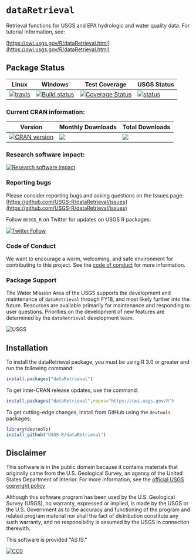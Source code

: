 `dataRetrieval`
=============
Retrieval functions for USGS and EPA hydrologic and water quality data. For tutorial information, see:

[https://owi.usgs.gov/R/dataRetrieval.html](https://owi.usgs.gov/R/dataRetrieval.html)

## Package Status


|Linux|Windows| Test Coverage | USGS Status |
|----------|------------|------------|------------|
| [![travis](https://travis-ci.org/USGS-R/dataRetrieval.svg?branch=master)](https://travis-ci.org/USGS-R/dataRetrieval)|[![Build status](https://ci.appveyor.com/api/projects/status/a2kogyfplo3valdg?svg=true)](https://ci.appveyor.com/project/ldecicco-USGS/dataRetrieval)| [![Coverage Status](https://coveralls.io/repos/github/USGS-R/dataRetrieval/badge.svg?branch=master)](https://coveralls.io/github/USGS-R/dataRetrieval?branch=master)|[![status](https://img.shields.io/badge/USGS-Core-green.svg)](https://owi.usgs.gov/R/packages.html#core)|

### Current CRAN information:

|Version|Monthly Downloads|Total Downloads|
|----------|------------|------------|
|[![CRAN version](http://www.r-pkg.org/badges/version/dataRetrieval)](https://CRAN.R-project.org/package=dataRetrieval)|[![](http://cranlogs.r-pkg.org/badges/dataRetrieval)](https://CRAN.R-project.org/package=dataRetrieval)|[![](http://cranlogs.r-pkg.org/badges/grand-total/dataRetrieval)](https://CRAN.R-project.org/package=dataRetrieval)|

### Research software impact:
[![Research software impact](http://depsy.org/api/package/cran/dataRetrieval/badge.svg)](http://depsy.org/package/r/dataRetrieval)

### Reporting bugs

Please consider reporting bugs and asking questions on the Issues page:
[https://github.com/USGS-R/dataRetrieval/issues](https://github.com/USGS-R/dataRetrieval/issues)

Follow `@USGS_R` on Twitter for updates on USGS R packages:

[![Twitter Follow](https://img.shields.io/twitter/follow/USGS_R.svg?style=social&label=Follow%20USGS_R)](https://twitter.com/USGS_R)

### Code of Conduct

We want to encourage a warm, welcoming, and safe environment for contributing to this project. See the [code of conduct](https://github.com/USGS-R/dataRetrieval/blob/master/CONDUCT.md) for more information.

### Package Support

The Water Mission Area of the USGS supports the development and maintenance of `dataRetrieval` through FY18, and most likely further into the future. Resources are available primarily for maintenance and responding to user questions. Priorities on the development of new features are determined by the `dataRetrieval` development team.

![USGS](http://usgs-r.github.io/images/usgs.png)

## Installation

To install the dataRetrieval package, you must be using R 3.0 or greater and run the following command:

```R
install.packages("dataRetrieval")
```

To get inter-CRAN release updates, use the command:
```r
install.packages("dataRetrieval",repos="https://owi.usgs.gov/R")
```

To get cutting-edge changes, install from GitHub using the `devtools` packages:

```r
library(devtools)
install_github("USGS-R/dataRetrieval")
```


## Disclaimer
This software is in the public domain because it contains materials that originally came from the U.S. Geological Survey, an agency of the United States Department of Interior. For more information, see the [official USGS copyright policy](https://www2.usgs.gov/visual-id/credit_usgs.html#copyright)

Although this software program has been used by the U.S. Geological Survey (USGS), no warranty, expressed or implied, is made by the USGS or the U.S. Government as to the accuracy and functioning of the program and related program material nor shall the fact of distribution constitute any such warranty, and no responsibility is assumed by the USGS in connection therewith.

This software is provided "AS IS."

 [
    ![CC0](http://i.creativecommons.org/p/zero/1.0/88x31.png)
  ](http://creativecommons.org/publicdomain/zero/1.0/)

